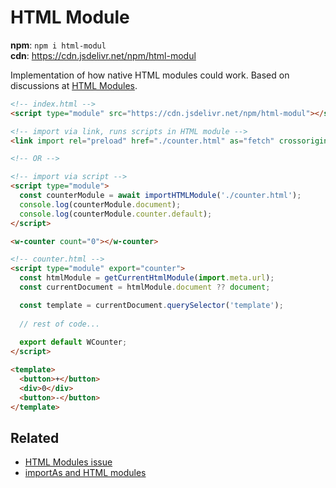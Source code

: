 # HTML Module

**npm**: `npm i html-modul`  
**cdn**: https://cdn.jsdelivr.net/npm/html-modul

Implementation of how native HTML modules could work.
Based on discussions at [HTML Modules](https://github.com/WICG/webcomponents/issues/645).


```html
<!-- index.html -->
<script type="module" src="https://cdn.jsdelivr.net/npm/html-modul"></script>

<!-- import via link, runs scripts in HTML module -->
<link import rel="preload" href="./counter.html" as="fetch" crossorigin>

<!-- OR -->

<!-- import via script -->
<script type="module">
  const counterModule = await importHTMLModule('./counter.html');
  console.log(counterModule.document);
  console.log(counterModule.counter.default);
</script>

<w-counter count="0"></w-counter>
```

```html
<!-- counter.html -->
<script type="module" export="counter">
  const htmlModule = getCurrentHtmlModule(import.meta.url);
  const currentDocument = htmlModule.document ?? document;

  const template = currentDocument.querySelector('template');
  
  // rest of code...
  
  export default WCounter;
</script>

<template>
  <button>+</button>
  <div>0</div>
  <button>-</button>
</template>
```


## Related

- [HTML Modules issue](https://github.com/WICG/webcomponents/issues/645)
- [importAs and HTML modules](https://github.com/AshleyScirra/import-as-and-html-modules)
